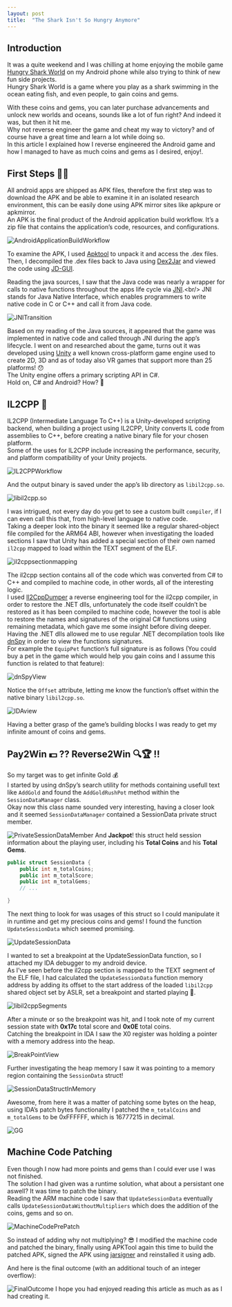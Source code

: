 ```yaml
---
layout: post
title:  "The Shark Isn't So Hungry Anymore"
---
```


## Introduction
It was a quite weekend and I was chilling at home enjoying the mobile game [Hungry Shark World](https://www.ubisoft.com/en-gb/game/hungry-shark/world) on my Android phone while also trying to think of new fun side projects.<br/>
Hungry Shark World is a game where you play as a shark swimming in the ocean eating fish, and even people, to gain coins and gems.

With these coins and gems, you can later purchase advancements and unlock new worlds and oceans, sounds like a lot of fun right? And indeed it was, but then it hit me.<br/>
Why not reverse engineer the game and cheat my way to victory? and of course have a great time and learn a lot while doing so.<br/>
In this article I explained how I reverse engineered the Android game and how I managed to have as much coins and gems as I desired, enjoy!.

## First Steps 🚶‍♂️
All android apps are shipped as APK files, therefore the first step was to download the APK and be able to examine it in an isolated research environment, this can be easily done using APK mirror sites like apkpure or apkmirror.<br/>
An APK is the final product of the Android application build workflow. It’s a zip file that contains the application’s code, resources, and configurations.

![AndroidApplicationBuildWorkflow](/assets/img/AndroidApplicationBuildWorkflow.png)

To examine the APK, I used [Apktool](https://ibotpeaches.github.io/Apktool/) to unpack it and access the .dex files. Then, I decompiled the .dex files back to Java using [Dex2Jar](https://github.com/pxb1988/dex2jar) and viewed the code using [JD-GUI](http://java-decompiler.github.io/).

Reading the java sources, I saw that the Java code was nearly a wrapper for calls to native functions throughout the apps life cycle via [JNI](https://en.wikipedia.org/wiki/Java_Native_Interface#:~:text=JNI%20enables%20programmers%20to%20write,specific%20features%20or%20program%20library.).<br/>
JNI stands for Java Native Interface, which enables programmers to write native code in C or C++ and call it from Java code.

![JNITransition](/assets/img/JNITransition.png)

Based on my reading of the Java sources, it appeared that the game was implemented in native code and called through JNI during the app’s lifecycle. I went on and researched about the game, turns out it was developed using [Unity](https://unity.com/) a well known cross-platform game engine used to create 2D, 3D and as of today also VR games that support more than 25 platforms! 😯<br/>
The Unity engine offers a primary scripting API in C#.<br/>
Hold on, C# and Android? How? 🤨

## IL2CPP 🤯
IL2CPP (Intermediate Language To C++) is a Unity-developed scripting backend, when building a project using IL2CPP, Unity converts IL code from assemblies to C++, before creating a native binary file for your chosen platform.<br/>
Some of the uses for IL2CPP include increasing the performance, security, and platform compatibility of your Unity projects.

![IL2CPPWorkflow](/assets/img/IL2CPPWorkflow.PNG)

And the output binary is saved under the app’s lib directory as `libil2cpp.so`.

![libil2cpp.so](/assets/img/libil2cpp.so.png)

I was intrigued, not every day do you get to see a custom built `compiler`, if I can even call this that, from high-level language to native code.<br/>
Taking a deeper look into the binary it seemed like a regular shared-object file compiled for the ARM64 ABI, however when investigating the loaded sections I saw that Unity has added a special section of their own named `il2cpp` mapped to load within the TEXT segment of the ELF.

![il2cppsectionmapping](/assets/img/il2cppsectionmapping.png)

The il2cpp section contains all of the code which was converted from C# to C++ and compiled to machine code, in other words, all of the interesting logic.<br/>
I used [Il2CppDumper](https://github.com/Perfare/Il2CppDumper) a reverse engineering tool for the il2cpp compiler, in order to restore the .NET dlls, unfortunately the code itself couldn’t be restored as it has been compiled to machine code, however the tool is able to restore the names and signatures of the original C# functions using remaining metadata, which gave me some insight before diving deeper.<br/>
Having the .NET dlls allowed me to use regular .NET decompilation tools like [dnSpy](https://github.com/dnSpyEx/dnSpy) in order to view the functions signatures.<br/>
For example the `EquipPet` function’s full signature is as follows (You could buy a pet in the game which would help you gain coins and I assume this function is related to that feature):

![dnSpyView](/assets/img/dnSpyView.PNG)

Notice the `Offset` attribute, letting me know the function’s offset within the native binary `libil2cpp.so`.

![IDAview](/assets/img/IDAview.PNG)

Having a better grasp of the game’s building blocks I was ready to get my infinite amount of coins and gems.

## Pay2Win 💵 ?? Reverse2Win 🔍🏆 !!

So my target was to get infinite Gold 💰<br/>
I started by using dnSpy’s search utility for methods containing usefull text like `AddGold` and found the `AddGoldRushPot` method within the `SessionDataManager` class.<br/>
Okay now this class name sounded very interesting, having a closer look and it seemed `SessionDataManager` contained a SessionData private struct member.

![PrivateSessionDataMember](/assets/img/PrivateSessionDataMember.png)
And **Jackpot**! this struct held session information about the playing user, including his **Total Coins** and his **Total Gems**.

```c#
public struct SessionData {
    public int m_totalCoins;
    public int m_totalScore;
    public int m_totalGems;
    // ...

}
```

The next thing to look for was usages of this struct so I could manipulate it in runtime and get my precious coins and gems! I found the function `UpdateSessionData` which seemed promising.

![UpdateSessionData](/assets/img/UpdateSessionData.png)

I wanted to set a breakpoint at the UpdateSessionData function, so I attached my IDA debugger to my android device.<br/>
As I’ve seen before the il2cpp section is mapped to the TEXT segment of the ELF file, I had calculated the `UpdateSessionData` function memory address by adding its offset to the start address of the loaded `libil2cpp` shared object set by ASLR, set a breakpoint and started playing 📱.

![libil2cppSegments](/assets/img/libil2cppSegments.png)

After a minute or so the breakpoint was hit, and I took note of my current session state with **0x17c** total score and **0x0E** total coins.<br/>
Catching the breakpoint in IDA I saw the X0 register was holding a pointer with a memory address into the heap.

![BreakPointView](/assets/img/BreakPointView.png)

Further investigating the heap memory I saw it was pointing to a memory region containing the `SessionData` struct!

![SessionDataStructInMemory](/assets/img/SessionDataStructInMemory.PNG)


Awesome, from here it was a matter of patching some bytes on the heap, using IDA’s patch bytes functionality I patched the `m_totalCoins` and `m_totalGems` to be 0xFFFFFF, which is 16777215 in decimal.

![GG](/assets/img/GG.png)

## Machine Code Patching

Even though I now had more points and gems than I could ever use I was not finished.<br/>
The solution I had given was a runtime solution, what about a persistant one aswell? It was time to patch the binary.<br/>
Reading the ARM machine code I saw that `UpdateSessionData` eventually calls `UpdateSessionDataWithoutMultipliers` which does the addition of the coins, gems and so on.

![MachineCodePrePatch](/assets/img/MachineCodePrePatch.png)

So instead of adding why not multiplying? 😎 I modified the machine code and patched the binary, finally using APKTool again this time to build the patched APK, signed the APK using [jarsigner](https://docs.oracle.com/javase/7/docs/technotes/tools/windows/jarsigner.html) and reinstalled it using adb.

And here is the final outcome (with an additional touch of an integer overflow):

![FinalOutcome](/assets/img/FinalOutcome.gif)
I hope you had enjoyed reading this article as much as as I had creating it.
